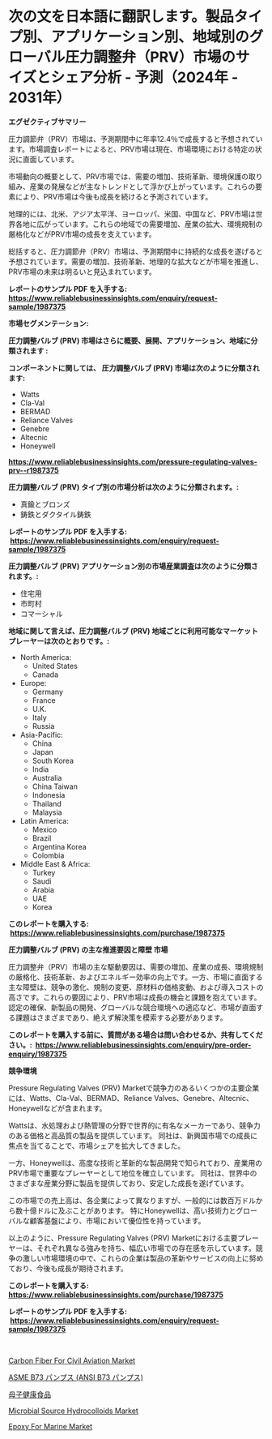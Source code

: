 <p><h1>次の文を日本語に翻訳します。製品タイプ別、アプリケーション別、地域別のグローバル圧力調整弁（PRV）市場のサイズとシェア分析 - 予測（2024年 - 2031年）</h1></p><p><strong>エグゼクティブサマリー</strong></p>
<p><p>圧力調節弁（PRV）市場は、予測期間中に年率12.4％で成長すると予想されています。市場調査レポートによると、PRV市場は現在、市場環境における特定の状況に直面しています。</p><p>市場動向の概要として、PRV市場では、需要の増加、技術革新、環境保護の取り組み、産業の発展などが主なトレンドとして浮かび上がっています。これらの要素により、PRV市場は今後も成長を続けると予測されています。</p><p>地理的には、北米、アジア太平洋、ヨーロッパ、米国、中国など、PRV市場は世界各地に広がっています。これらの地域での需要増加、産業の拡大、環境規制の厳格化などがPRV市場の成長を支えています。</p><p>総括すると、圧力調節弁（PRV）市場は、予測期間中に持続的な成長を遂げると予想されています。需要の増加、技術革新、地理的な拡大などが市場を推進し、PRV市場の未来は明るいと見込まれています。</p></p>
<p><strong>レポートのサンプル PDF を入手する: <a href="https://www.reliablebusinessinsights.com/enquiry/request-sample/1987375">https://www.reliablebusinessinsights.com/enquiry/request-sample/1987375</a></strong></p>
<p><strong>市場セグメンテーション:</strong></p>
<p><strong> 圧力調整バルブ (PRV) 市場はさらに概要、展開、アプリケーション、地域に分類されます :</strong></p>
<p><strong>コンポーネントに関しては、 圧力調整バルブ (PRV) 市場は次のように分類されます: &nbsp;</strong></p>
<p><ul><li>Watts</li><li>Cla-Val</li><li>BERMAD</li><li>Reliance Valves</li><li>Genebre</li><li>Altecnic</li><li>Honeywell</li></ul></p>
<p><strong><a href="https://www.reliablebusinessinsights.com/pressure-regulating-valves-prv--r1987375">https://www.reliablebusinessinsights.com/pressure-regulating-valves-prv--r1987375</a></strong></p>
<p><strong> 圧力調整バルブ (PRV) タイプ別の市場分析は次のように分類されます。:</strong></p>
<p><ul><li>真鍮とブロンズ</li><li>鋳鉄とダクタイル鋳鉄</li></ul></p>
<p><strong>レポートのサンプル PDF を入手する: &nbsp;<a href="https://www.reliablebusinessinsights.com/enquiry/request-sample/1987375">https://www.reliablebusinessinsights.com/enquiry/request-sample/1987375</a></strong></p>
<p><strong> 圧力調整バルブ (PRV) アプリケーション別の市場産業調査は次のように分類されます。:</strong></p>
<p><ul><li>住宅用</li><li>市町村</li><li>コマーシャル</li></ul></p>
<p><strong>地域に関して言えば、圧力調整バルブ (PRV) 地域ごとに利用可能なマーケットプレーヤーは次のとおりです。:</strong></p>
<p><ul>
    <li>
        North America:
        <ul>
            <li>United States</li>
            <li>Canada</li>
        </ul>
    </li>
    <li>
        Europe:
        <ul>
            <li>Germany</li>
            <li>France</li>
            <li>U.K.</li>
            <li>Italy</li>
            <li>Russia</li>
        </ul>
    </li>
    <li>
        Asia-Pacific:
        <ul>
            <li>China</li>
            <li>Japan</li>
            <li>South Korea</li>
            <li>India</li>
            <li>Australia</li>
            <li>China Taiwan</li>
            <li>Indonesia</li>
            <li>Thailand</li>
            <li>Malaysia</li>
        </ul>
    </li>
    <li>
        Latin America:
        <ul>
            <li>Mexico</li>
            <li>Brazil</li>
            <li>Argentina Korea</li>
            <li>Colombia</li>
        </ul>
    </li>
    <li>
        Middle East & Africa:
        <ul>
            <li>Turkey</li>
            <li>Saudi</li>
            <li>Arabia</li>
            <li>UAE</li>
            <li>Korea</li>
        </ul>
    </li>
    </ul></p>
<p><strong>このレポートを購入する: &nbsp;<a href="https://www.reliablebusinessinsights.com/purchase/1987375">https://www.reliablebusinessinsights.com/purchase/1987375</a></strong></p>
<p><strong>圧力調整バルブ (PRV) の主な推進要因と障壁 市場</strong></p>
<p><p>圧力調整弁（PRV）市場の主な駆動要因は、需要の増加、産業の成長、環境規制の厳格化、技術革新、およびエネルギー効率の向上です。一方、市場に直面する主な障壁は、競争の激化、規制の変更、原材料の価格変動、および導入コストの高さです。これらの要因により、PRV市場は成長の機会と課題を抱えています。認定の確保、新製品の開発、グローバルな競合環境への適応など、市場が直面する課題はさまざまであり、絶えず解決策を模索する必要があります。</p></p>
<p><strong>このレポートを購入する前に、質問がある場合は問い合わせるか、共有してください。:&nbsp; <a href="https://www.reliablebusinessinsights.com/enquiry/pre-order-enquiry/1987375">https://www.reliablebusinessinsights.com/enquiry/pre-order-enquiry/1987375</a></strong></p>
<p><strong>競争環境</strong></p>
<p><p>Pressure Regulating Valves (PRV) Marketで競争力のあるいくつかの主要企業には、Watts、Cla-Val、BERMAD、Reliance Valves、Genebre、Altecnic、Honeywellなどが含まれます。</p><p>Wattsは、水処理および熱管理の分野で世界的に有名なメーカーであり、競争力のある価格と高品質の製品を提供しています。 同社は、新興国市場での成長に焦点を当てることで、市場シェアを拡大してきました。</p><p>一方、Honeywellは、高度な技術と革新的な製品開発で知られており、産業用のPRV市場で重要なプレーヤーとして地位を確立しています。 同社は、世界中のさまざまな産業分野に製品を提供しており、安定した成長を遂げています。</p><p>この市場での売上高は、各企業によって異なりますが、一般的には数百万ドルから数十億ドルに及ぶことがあります。 特にHoneywellは、高い技術力とグローバルな顧客基盤により、市場において優位性を持っています。</p><p>以上のように、Pressure Regulating Valves (PRV) Marketにおける主要プレーヤーは、それぞれ異なる強みを持ち、幅広い市場での存在感を示しています。競争の激しい市場環境の中で、これらの企業は製品の革新やサービスの向上に努めており、今後も成長が期待されます。</p></p>
<p><strong>このレポートを購入する: &nbsp; <a href="https://www.reliablebusinessinsights.com/purchase/1987375">https://www.reliablebusinessinsights.com/purchase/1987375</a></strong></p>
<p><strong>レポートのサンプル PDF を入手する: &nbsp;<a href="https://www.reliablebusinessinsights.com/enquiry/request-sample/1987375">https://www.reliablebusinessinsights.com/enquiry/request-sample/1987375</a></strong><strong></strong></p>
<p>&nbsp;</p>
<p><p><a href="https://github.com/gracielawharr/Market-Research-Report-List-1/blob/main/carbon-fiber-for-civil-aviation-market.md">Carbon Fiber For Civil Aviation Market</a></p><p><a href="https://github.com/BrionnaBoyle/Market-Research-Report-List-1/blob/main/8162039118223.md">ASME B73 パンプス (ANSI B73 パンプス)</a></p><p><a href="https://github.com/RudyBoyer2017/Market-Research-Report-List-1/blob/main/1083097118222.md">母子健康食品</a></p><p><a href="https://issuu.com/reportprime-2/docs/microbial-source-hydrocolloids-market-size-2030.pp">Microbial Source Hydrocolloids Market</a></p><p><a href="https://github.com/edytherolanlouisejk1miz0wig/Market-Research-Report-List-3/blob/main/epoxy-for-marine-market.md">Epoxy For Marine Market</a></p></p>